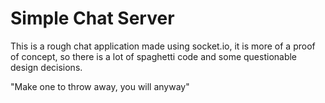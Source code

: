 # Simple Chat Server

This is a rough chat application made using socket.io, it is more of a proof of concept, so there is a lot of
spaghetti code and some questionable design decisions.

"Make one to throw away, you will anyway"